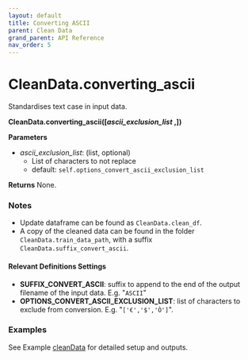 ```yaml
---
layout: default
title: Converting ASCII
parent: Clean Data
grand_parent: API Reference
nav_order: 5
---
```


# CleanData.converting_ascii

Standardises text case in input data.

**CleanData.converting_ascii([*ascii_exclusion_list* ,])**

**Parameters**
- *ascii_exclusion_list*: (list, optional)
  - List of characters to not replace
  - default: `self.options_convert_ascii_exclusion_list`

**Returns**
None.

### Notes
*   Update dataframe can be found as `CleanData.clean_df`.
*   A copy of the cleaned data can be found in the folder `CleanData.train_data_path`, with a suffix `CleanData.suffix_convert_ascii`.

#### Relevant Definitions Settings
* **SUFFIX_CONVERT_ASCII**: suffix to append to the end of the output filename of the input data. E.g. "`ASCII`"
* **OPTIONS_CONVERT_ASCII_EXCLUSION_LIST**: list of characters to exclude from conversion. E.g. "`['€','$','Ò']`".

### Examples
See Example [cleanData](../../../gettingStarted/examples/CleanData_StandardiseDates_ConvertCharacters) for detailed setup and outputs.